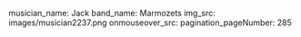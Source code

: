 musician_name: Jack
band_name: Marmozets
img_src: images/musician2237.png
onmouseover_src: 
pagination_pageNumber: 285